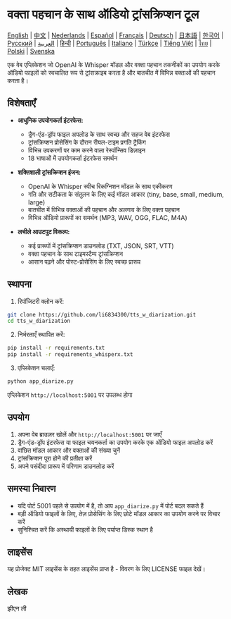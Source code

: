 # वक्ता पहचान के साथ ऑडियो ट्रांसक्रिप्शन टूल

[English](README.md) | [中文](README_zh.md) | [Nederlands](README_nl.md) | [Español](README_es.md) | [Français](README_fr.md) | [Deutsch](README_de.md) | [日本語](README_ja.md) | [한국어](README_ko.md) | [Русский](README_ru.md) | [العربية](README_ar.md) | [हिन्दी](README_hi.md) | [Português](README_pt.md) | [Italiano](README_it.md) | [Türkçe](README_tr.md) | [Tiếng Việt](README_vi.md) | [ไทย](README_th.md) | [Polski](README_pl.md) | [Svenska](README_sv.md)

एक वेब एप्लिकेशन जो OpenAI के Whisper मॉडल और वक्ता पहचान तकनीकों का उपयोग करके ऑडियो फाइलों को स्वचालित रूप से ट्रांसक्राइब करता है और बातचीत में विभिन्न वक्ताओं की पहचान करता है।

## विशेषताएँ

- **आधुनिक उपयोगकर्ता इंटरफेस:**
  * ड्रैग-एंड-ड्रॉप फाइल अपलोड के साथ स्वच्छ और सहज वेब इंटरफेस
  * ट्रांसक्रिप्शन प्रोसेसिंग के दौरान रीयल-टाइम प्रगति ट्रैकिंग
  * विभिन्न उपकरणों पर काम करने वाला रेस्पॉन्सिव डिज़ाइन
  * 18 भाषाओं में उपयोगकर्ता इंटरफेस समर्थन

- **शक्तिशाली ट्रांसक्रिप्शन इंजन:**
  * OpenAI के Whisper स्पीच रिकग्निशन मॉडल के साथ एकीकरण
  * गति और सटीकता के संतुलन के लिए कई मॉडल आकार (tiny, base, small, medium, large)
  * बातचीत में विभिन्न वक्ताओं की पहचान और अलगाव के लिए वक्ता पहचान
  * विभिन्न ऑडियो प्रारूपों का समर्थन (MP3, WAV, OGG, FLAC, M4A)

- **लचीले आउटपुट विकल्प:**
  * कई प्रारूपों में ट्रांसक्रिप्शन डाउनलोड (TXT, JSON, SRT, VTT)
  * वक्ता पहचान के साथ टाइमस्टैम्प ट्रांसक्रिप्शन
  * आसान पढ़ने और पोस्ट-प्रोसेसिंग के लिए स्वच्छ प्रारूप

## स्थापना

1. रिपॉजिटरी क्लोन करें:
```bash
git clone https://github.com/li6834300/tts_w_diarization.git
cd tts_w_diarization
```

2. निर्भरताएँ स्थापित करें:
```bash
pip install -r requirements.txt
pip install -r requirements_whisperx.txt
```

3. एप्लिकेशन चलाएँ:
```bash
python app_diarize.py
```

एप्लिकेशन `http://localhost:5001` पर उपलब्ध होगा

## उपयोग

1. अपना वेब ब्राउज़र खोलें और `http://localhost:5001` पर जाएँ
2. ड्रैग-एंड-ड्रॉप इंटरफेस या फाइल चयनकर्ता का उपयोग करके एक ऑडियो फाइल अपलोड करें
3. वांछित मॉडल आकार और वक्ताओं की संख्या चुनें
4. ट्रांसक्रिप्शन पूरा होने की प्रतीक्षा करें
5. अपने पसंदीदा प्रारूप में परिणाम डाउनलोड करें

## समस्या निवारण

- यदि पोर्ट 5001 पहले से उपयोग में है, तो आप `app_diarize.py` में पोर्ट बदल सकते हैं
- बड़ी ऑडियो फाइलों के लिए, तेज़ प्रोसेसिंग के लिए छोटे मॉडल आकार का उपयोग करने पर विचार करें
- सुनिश्चित करें कि अस्थायी फाइलों के लिए पर्याप्त डिस्क स्थान है

## लाइसेंस

यह प्रोजेक्ट MIT लाइसेंस के तहत लाइसेंस प्राप्त है - विवरण के लिए LICENSE फाइल देखें।

## लेखक

झीएन ली 